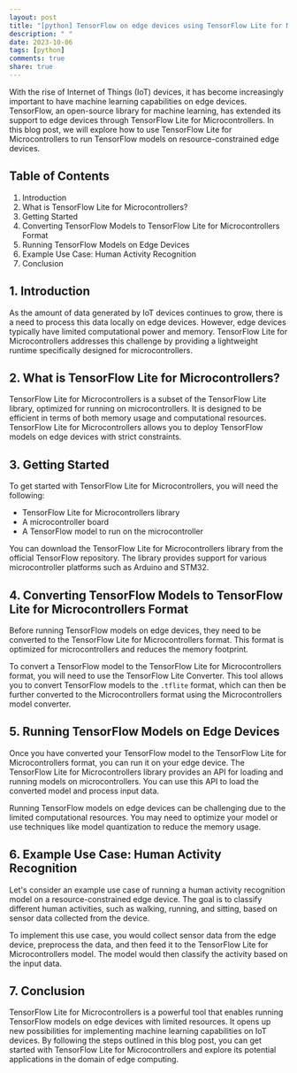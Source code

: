 ```yaml
---
layout: post
title: "[python] TensorFlow on edge devices using TensorFlow Lite for Microcontrollers"
description: " "
date: 2023-10-06
tags: [python]
comments: true
share: true
---
```


With the rise of Internet of Things (IoT) devices, it has become increasingly important to have machine learning capabilities on edge devices. TensorFlow, an open-source library for machine learning, has extended its support to edge devices through TensorFlow Lite for Microcontrollers. In this blog post, we will explore how to use TensorFlow Lite for Microcontrollers to run TensorFlow models on resource-constrained edge devices.

## Table of Contents
1. Introduction
2. What is TensorFlow Lite for Microcontrollers?
3. Getting Started
4. Converting TensorFlow Models to TensorFlow Lite for Microcontrollers Format
5. Running TensorFlow Models on Edge Devices
6. Example Use Case: Human Activity Recognition
7. Conclusion

## 1. Introduction
As the amount of data generated by IoT devices continues to grow, there is a need to process this data locally on edge devices. However, edge devices typically have limited computational power and memory. TensorFlow Lite for Microcontrollers addresses this challenge by providing a lightweight runtime specifically designed for microcontrollers.

## 2. What is TensorFlow Lite for Microcontrollers?
TensorFlow Lite for Microcontrollers is a subset of the TensorFlow Lite library, optimized for running on microcontrollers. It is designed to be efficient in terms of both memory usage and computational resources. TensorFlow Lite for Microcontrollers allows you to deploy TensorFlow models on edge devices with strict constraints.

## 3. Getting Started
To get started with TensorFlow Lite for Microcontrollers, you will need the following:
- TensorFlow Lite for Microcontrollers library
- A microcontroller board
- A TensorFlow model to run on the microcontroller

You can download the TensorFlow Lite for Microcontrollers library from the official TensorFlow repository. The library provides support for various microcontroller platforms such as Arduino and STM32.

## 4. Converting TensorFlow Models to TensorFlow Lite for Microcontrollers Format
Before running TensorFlow models on edge devices, they need to be converted to the TensorFlow Lite for Microcontrollers format. This format is optimized for microcontrollers and reduces the memory footprint.

To convert a TensorFlow model to the TensorFlow Lite for Microcontrollers format, you will need to use the TensorFlow Lite Converter. This tool allows you to convert TensorFlow models to the `.tflite` format, which can then be further converted to the Microcontrollers format using the Microcontrollers model converter.

## 5. Running TensorFlow Models on Edge Devices
Once you have converted your TensorFlow model to the TensorFlow Lite for Microcontrollers format, you can run it on your edge device. The TensorFlow Lite for Microcontrollers library provides an API for loading and running models on microcontrollers. You can use this API to load the converted model and process input data.

Running TensorFlow models on edge devices can be challenging due to the limited computational resources. You may need to optimize your model or use techniques like model quantization to reduce the memory usage.

## 6. Example Use Case: Human Activity Recognition
Let's consider an example use case of running a human activity recognition model on a resource-constrained edge device. The goal is to classify different human activities, such as walking, running, and sitting, based on sensor data collected from the device.

To implement this use case, you would collect sensor data from the edge device, preprocess the data, and then feed it to the TensorFlow Lite for Microcontrollers model. The model would then classify the activity based on the input data.

## 7. Conclusion
TensorFlow Lite for Microcontrollers is a powerful tool that enables running TensorFlow models on edge devices with limited resources. It opens up new possibilities for implementing machine learning capabilities on IoT devices. By following the steps outlined in this blog post, you can get started with TensorFlow Lite for Microcontrollers and explore its potential applications in the domain of edge computing.
